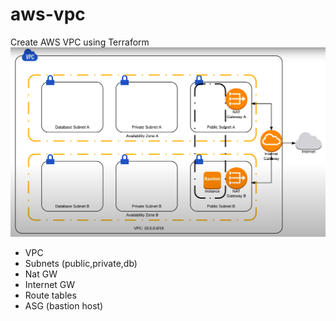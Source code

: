 # aws-vpc
Create AWS VPC using Terraform
![aws-vpc](aws-vpc.png)
- VPC
- Subnets (public,private,db)
- Nat GW
- Internet GW
- Route tables
- ASG (bastion host)